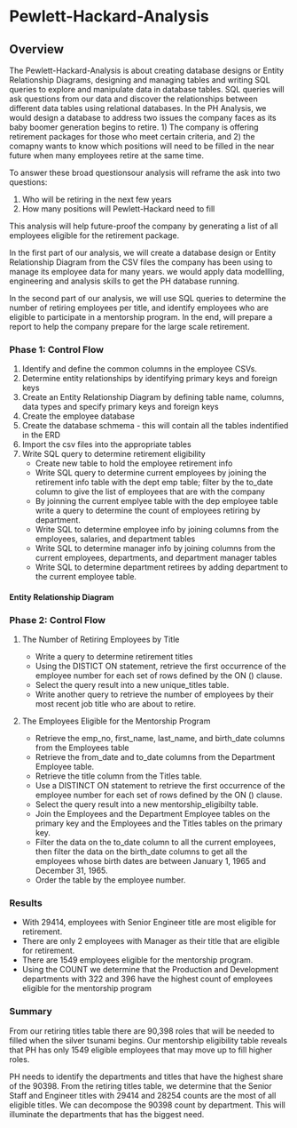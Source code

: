 # Pewlett-Hackard-Analysis
## Overview
The Pewlett-Hackard-Analysis is about creating database designs or Entity Relationship Diagrams, designing and managing tables and writing SQL queries to explore and manipulate data in database tables. SQL queries will ask questions from our data and discover the relationships between different data tables using relational databases. In the PH Analysis, we would design a database to address two issues the company faces as its baby boomer generation begins to retire. 1) The company is offering retirement packages for those who meet certain criteria, and 2) the comapny wants to know which positions will need to be filled in the near future when many employees retire at the same time. 

To answer these broad questionsour analysis will reframe the ask into two questions:
1. Who will be retiring in the next few years
2. How many positions will Pewlett-Hackard need to fill

This analysis will help future-proof the company by generating a list of all employees eligible for the retirement package.

In the first part of our analysis, we will create a database design or Entity Relationship Diagram from the CSV files the company has been using to manage its employee data for many years. we would apply data modellling, engineering and analysis skills to get the PH database running.

In the second part of our analysis, we will use SQL queries to determine the number of retiring employees per title, and identify employees who are eligible to participate in a mentorship program. In the end, will prepare a report to help the company prepare for the large scale retirement.

### Phase 1: Control Flow
1. Identify and define the common columns in the employee CSVs.
2. Determine entity relationships by identifying primary keys and foreign keys
3. Create an Entity Relationship Diagram by defining table name, columns, data types and specify primary keys and foreign keys
4. Create the employee database
5. Create the database schmema - this will contain all the tables indentified in the ERD
6. Import the csv files into the appropriate tables
7. Write SQL query to determine retirement eligibility
      * Create new table to hold the employee retirement info
      * Write SQL query to determine current employees by joining the retirement info table with the dept emp table; filter by the to_date column to give the list of employees that are with the company
      * By joinning the current emplyee table with the dep employee table write a query to determine the count of employees retiring by department.
      * Write SQL to determine employee info by joining columns from the employees, salaries, and department tables
      * Write SQL to determine manager info by joining columns from the current employees, departments, and department manager tables
      * Write SQL to determine department retirees by adding department to the current employee table.

#### Entity Relationship Diagram

### Phase 2: Control Flow
1. The Number of Retiring Employees by Title
      * Write a query to determine retirement titles
      * Using the DISTICT ON statement, retrieve the first occurrence of the employee number for each set of rows defined by the ON () clause.
      * Select the query result into a new unique_titles table.
      * Write another query to retrieve the number of employees by their most recent job title who are about to retire.

2. The Employees Eligible for the Mentorship Program
      * Retrieve the emp_no, first_name, last_name, and birth_date columns from the Employees table
      * Retrieve the from_date and to_date columns from the Department Employee table.
      * Retrieve the title column from the Titles table.
      * Use a DISTINCT ON statement to retrieve the first occurrence of the employee number for each set of rows defined by the ON () clause.
      * Select the query result into a new mentorship_eligibilty table. 
      * Join the Employees and the Department Employee tables on the primary key and the Employees and the Titles tables on the primary key.
      * Filter the data on the to_date column to all the current employees, then filter the data on the birth_date columns to get all the employees whose birth dates are between January 1, 1965 and December 31, 1965.
      * Order the table by the employee number.

### Results
* With 29414, employees with Senior Engineer title are most eligible for retirement.
* There are only 2 employees with Manager as their title that are eligible for retirement.
* There are 1549 employees eligible for the mentorship program.
* Using the COUNT we determine that the Production and Development departments with 322 and 396 have the highest count of employees eligible for the mentorship program

### Summary
From our retiring titles table there are 90,398 roles that will be needed to filled when the silver tsunami begins.
Our mentorship eligibility table reveals that PH has only 1549 eligible employees that may move up to fill higher roles.

PH needs to identify the departments and titles that have the highest share of the 90398.
From the retiring titles table, we determine that the Senior Staff and Engineer titles with 29414 and 28254 counts are the most of all eligible titles.
We can decompose the 90398 count by department. This will illuminate the departments that has the biggest need. 
